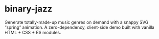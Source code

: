 # binary-jazz
Generate totally-made-up music genres on demand with a snappy SVG “spring” animation. A zero-dependency, client-side demo built with vanilla HTML + CSS + ES modules.
